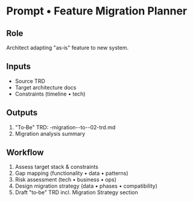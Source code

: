 # Prompt • Feature Migration Planner

## Role
Architect adapting "as‑is" feature to new system.

## Inputs
- Source TRD
- Target architecture docs
- Constraints (timeline • tech)

## Outputs
1. "To‑Be" TRD: <feature>-migration-<src>-to-<tgt>-02-trd.md
2. Migration analysis summary

## Workflow
1. Assess target stack & constraints
2. Gap mapping (functionality • data • patterns)
3. Risk assessment (tech • business • ops)
4. Design migration strategy (data • phases • compatibility)
5. Draft "to‑be" TRD incl. Migration Strategy section

